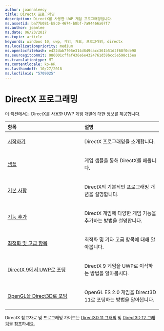 ```yaml
---
author: joannaleecy
title: DirectX 프로그래밍
description: DirectX를 사용한 UWP 게임 프로그래밍입니다.
ms.assetid: ba77b081-b8c0-4674-b8bf-7a94466a67f7
ms.author: joanlee
ms.date: 06/23/2017
ms.topic: article
keywords: windows 10, uwp, 게임, 개요, 프로그래밍, directx
ms.localizationpriority: medium
ms.openlocfilehash: e422dab7f06e314d849cacc361b51d2f68f0de98
ms.sourcegitcommit: 086001cffaf436e6e4324761d59bcc5e598c15ea
ms.translationtype: MT
ms.contentlocale: ko-KR
ms.lasthandoff: 10/27/2018
ms.locfileid: "5709025"
---
```

# <a name="directx-programming"></a>DirectX 프로그래밍

이 섹션에서는 DirectX를 사용한 UWP 게임 개발에 대한 정보를 제공합니다.

<table>
<colgroup>
<col width="50%" />
<col width="50%" />
</colgroup>
<thead>
<tr class="header">
<th align="left">항목</th>
<th align="left">설명</th>
</tr>
</thead>
<tbody>
<tr class="odd">
<td align="left"><p><a href="directx-getting-started.md">시작하기</a></p></td>
<td align="left"><p>DirectX 프로그래밍을 소개합니다.</p></td>
</tr>
<tr class="even">
<td align="left"><p><a href="directx-samples.md">샘플</a></p></td>
<td align="left"><p>게임 샘플을 통해 DirectX를 배웁니다.</p></td>
</tr>
<tr class="odd">
<td align="left"><p><a href="directx-fundamentals.md">기본 사항</a></p></td>
<td align="left"><p>DirectX의 기본적인 프로그래밍 개념을 설명합니다.</p></td>
</tr>
<tr class="even">
<td align="left"><p><a href="directx-add-features.md">기능 추가</a></p></td>
<td align="left"><p>DirectX 게임에 다양한 게임 기능을 추가하는 방법을 설명합니다.</p></td>
</tr>
<tr class="odd">
<td align="left"><p><a href="directx-optimization-and-advanced-topics.md">최적화 및 고급 항목</a></p></td>
<td align="left"><p>최적화 및 기타 고급 항목에 대해 알아봅니다.</p></td>
</tr>
<tr class="even">
<td align="left"><p><a href="porting-your-directx-9-game-to-windows-store.md">DirectX 9에서 UWP로 포팅</a></p></td>
<td align="left"><p>DirectX 9 게임을 UWP로 이식하는 방법을 알아봅시다.</p></td>
</tr>
<tr class="odd">
<td align="left"><p><a href="port-from-opengl-es-2-0-to-directx-11-1.md">OpenGL을 Direct3D로 포팅</a></p></td>
<td align="left"><p>OpenGL ES 2.0 게임을 Direct3D 11로 포팅하는 방법을 알아봅니다.</p></td>
</tr>
</tbody>
</table>


DirectX 참고자료 및 프로그래밍 가이드는 [Direct3D 11 그래픽](https://msdn.microsoft.com/library/windows/desktop/ff476080.aspx) 및 [Direct3D 12 그래픽](https://msdn.microsoft.com/library/windows/desktop/dn903821.aspx)을 참조하세요.
 






